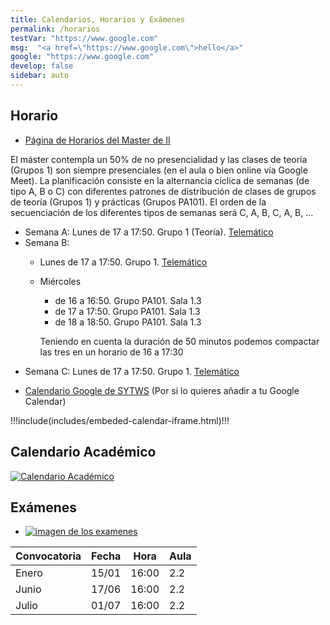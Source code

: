 ```yaml
---
title: Calendarios, Horarios y Exámenes
permalink: /horarios
testVar: "https://www.google.com"
msg:  "<a href=\"https://www.google.com\">hello</a>"
google: "https://www.google.com"
develop: false
sidebar: auto
---
```



<!--
<p>Using v-html directive: <span v-html="$frontmatter.msg"></span></p>

<p>Using v-bind directive: <a :href="$frontmatter.google">hello</a></p>

<a :href="$var.organization.url"><span v-html="$var.organization.name"></span></a>

<a :href="$var.organization.url">{{$var.organization.name}}</span></a>

<pre style="color: white;">
{{  $frontmatter.testVar }}
</pre>
<span v-once>This will never change: {{ $frontmatter.msg }}</span>

{{ $frontmatter.testVar }}

A link: [Go to Google]({{ $frontmatter.testVar }})


::: v-pre
A html link <a href="{{ $frontmatter.testVar }}">an html link to google</a>
:::
-->

## Horario

* [Página de Horarios del Master de II](https://www.ull.es/masteres/ingenieria-informatica/informacion-academica/horarios-y-calendario-examenes/)

El máster contempla un 50% de no presencialidad y las clases de teoría (Grupos 1) son siempre presenciales (en el aula o bien online vía Google Meet). La planificación consiste en la alternancia cíclica de semanas (de tipo A, B o C) con  diferentes patrones de distribución de clases de grupos de teoría (Grupos 1) y prácticas (Grupos PA101). El orden de la secuenciación de los diferentes tipos de semanas será C, A, B, C, A, B, …
* Semana A: Lunes de 17 a 17:50. Grupo 1 (Teoría). [Telemático][meet]
* Semana B: 
    * Lunes de 17 a 17:50. Grupo 1. [Telemático][meet]
    * Miércoles 
        * de 16 a 16:50. Grupo PA101. Sala 1.3
        * de 17 a 17:50. Grupo PA101. Sala 1.3
        * de 18 a 18:50. Grupo PA101. Sala 1.3
      
      Teniendo en cuenta la duración de 50 minutos podemos compactar las tres en un horario de 16 a 17:30
* Semana C: Lunes de 17 a 17:50. Grupo 1. [Telemático][meet]

[meet]: https://meet.google.com/bhv-togn-ynm


* [Calendario Google de SYTWS](https://calendar.google.com/calendar/u/1?cid=dWxsLmVkdS5lc19oM2FiN3AzcmxmYW1qY25zbmhsdDZ1aGI0MEBncm91cC5jYWxlbmRhci5nb29nbGUuY29t) (Por si lo quieres añadir a tu Google Calendar)

!!!include(includes/embeded-calendar-iframe.html)!!!

## Calendario Académico

[![Calendario Académico](/images/calendario-academico-23-24.png)](https://www.ull.es/estudios-docencia/calendario-academico/)


## Exámenes

* [![imagen de los examenes](/images/examenes-2023-2024.png)](https://docs.google.com/document/d/1bs8rIqrebCvAqWO5f_IbAUa1corBg-M9q6T2CKYl0fc/edit) 

| Convocatoria | Fecha | Hora | Aula |
| ---          |  ---  |  ---  | --- |
| Enero        | 15/01 | 16:00 | 2.2 |
|  Junio       | 17/06 | 16:00 | 2.2 |
| Julio        | 01/07 | 16:00 | 2.2 |